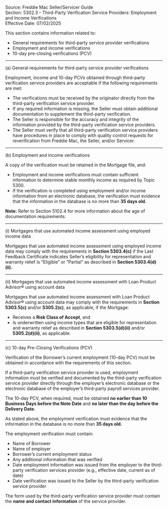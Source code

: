 Source: Freddie Mac Seller/Servicer Guide  
Section: 5302.3 - Third-Party Verification Service Providers: Employment and Income Verifications  
Effective Date: 07/02/2025  

This section contains information related to:  
- General requirements for third-party service provider verifications  
- Employment and income verifications  
- 10-day pre-closing verifications (PCV)

---

(a) General requirements for third-party service provider verifications  

Employment, income and 10-day PCVs obtained through third-party verification service providers are acceptable if the following requirements are met:  

- The verifications must be received by the originator directly from the third-party verification service provider.  
- If any required information is missing, the Seller must obtain additional documentation to supplement the third-party verification.  
- The Seller is responsible for the accuracy and integrity of the information provided by the third-party verification service providers.  
- The Seller must verify that all third-party verification service providers have procedures in place to comply with quality control requests for reverification from Freddie Mac, the Seller, and/or Servicer.

---

(b) Employment and income verifications  

A copy of the verification must be retained in the Mortgage file, and:  

- Employment and income verifications must contain sufficient information to determine stable monthly income as required by Topic 5300.  
- If the verification is completed using employment and/or income information from an electronic database, the verification must evidence that the information in the database is no more than **35 days old.**  

**Note:** Refer to Section 5102.4 for more information about the age of documentation requirements.

---

(i) Mortgages that use automated income assessment using employed income data  

Mortgages that use automated income assessment using employed income data may comply with the requirements in **Section 5303.4(c)** if the Last Feedback Certificate indicates Seller’s eligibility for representation and warranty relief is “Eligible” or “Partial” as described in **Section 5303.4(d)(ii).**

---

(ii) Mortgages that use automated income assessment with Loan Product Advisor® using account data  

Mortgages that use automated income assessment with Loan Product Advisor® using account data may comply with the requirements in **Section 5303.5(c)** and/or **5305.2(c)**, as applicable, if the Mortgage:  

- Receives a **Risk Class of Accept**, and  
- Is underwritten using income types that are eligible for representation and warranty relief as described in **Section 5303.5(d)(ii)** and/or **5305.2(d)(ii)**, as applicable.

---

(c) 10-day Pre-Closing Verifications (PCV)  

Verification of the Borrower’s current employment (10-day PCV) must be obtained in accordance with the requirements of this section.

If a third-party verification service provider is used, employment information must be verified and documented by the third-party verification service provider directly through the employer’s electronic database or the electronic database of the employer’s third-party payroll services provider.

The 10-day PCV, when required, must be obtained **no earlier than 10 Business Days before the Note Date** and **no later than the day before the Delivery Date.**

As stated above, the employment verification must evidence that the information in the database is no more than **35 days old.**

The employment verification must contain:  
- Name of Borrower  
- Name of employer  
- Borrower’s current employment status  
- Any additional information that was verified  
- Date employment information was issued from the employer to the third-party verification services provider (e.g., effective date, current as of date)  
- Date verification was issued to the Seller by the third-party verification service provider  

The form used by the third-party verification service provider must contain the **name and contact information** of the service provider.
